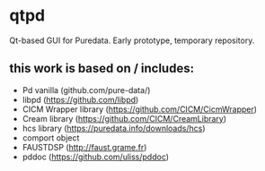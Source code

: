 # qtpd
Qt-based GUI for Puredata. 
Early prototype, temporary repository.



this work is based on / includes:
---------------------------------
   - Pd vanilla (github.com/pure-data/)
   - libpd (https://github.com/libpd)
   - CICM Wrapper library (https://github.com/CICM/CicmWrapper)
   - Cream library (https://github.com/CICM/CreamLibrary)
   - hcs library (https://puredata.info/downloads/hcs)
   - comport object
   - FAUSTDSP (http://faust.grame.fr)
   - pddoc (https://github.com/uliss/pddoc)
